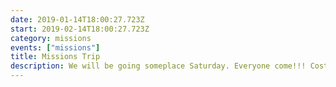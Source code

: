 ```yaml
---
date: 2019-01-14T18:00:27.723Z
start: 2019-02-14T18:00:27.723Z
category: missions
events: ["missions"]
title: Missions Trip
description: We will be going someplace Saturday. Everyone come!!! Cost is $20
---
```

